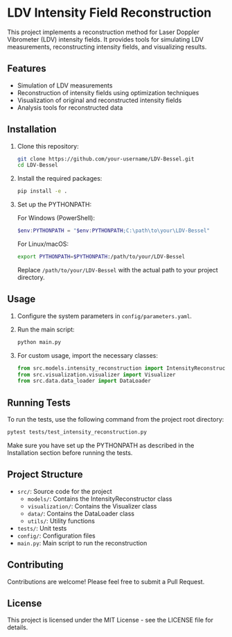 # LDV Intensity Field Reconstruction

This project implements a reconstruction method for Laser Doppler Vibrometer (LDV) intensity fields. It provides tools for simulating LDV measurements, reconstructing intensity fields, and visualizing results.

## Features

- Simulation of LDV measurements
- Reconstruction of intensity fields using optimization techniques
- Visualization of original and reconstructed intensity fields
- Analysis tools for reconstructed data

## Installation

1. Clone this repository:
   ```bash
   git clone https://github.com/your-username/LDV-Bessel.git
   cd LDV-Bessel
   ```

2. Install the required packages:
   ```bash
   pip install -e .
   ```

3. Set up the PYTHONPATH:
   
   For Windows (PowerShell):
   ```powershell
   $env:PYTHONPATH = "$env:PYTHONPATH;C:\path\to\your\LDV-Bessel"
   ```
   
   For Linux/macOS:
   ```bash
   export PYTHONPATH=$PYTHONPATH:/path/to/your/LDV-Bessel
   ```

   Replace `/path/to/your/LDV-Bessel` with the actual path to your project directory.

## Usage

1. Configure the system parameters in `config/parameters.yaml`.

2. Run the main script:
   ```bash
   python main.py
   ```

3. For custom usage, import the necessary classes:
   ```python
   from src.models.intensity_reconstruction import IntensityReconstructor
   from src.visualization.visualizer import Visualizer
   from src.data.data_loader import DataLoader
   ```

## Running Tests

To run the tests, use the following command from the project root directory:

```bash
pytest tests/test_intensity_reconstruction.py
```

Make sure you have set up the PYTHONPATH as described in the Installation section before running the tests.

## Project Structure

- `src/`: Source code for the project
  - `models/`: Contains the IntensityReconstructor class
  - `visualization/`: Contains the Visualizer class
  - `data/`: Contains the DataLoader class
  - `utils/`: Utility functions
- `tests/`: Unit tests
- `config/`: Configuration files
- `main.py`: Main script to run the reconstruction

## Contributing

Contributions are welcome! Please feel free to submit a Pull Request.

## License

This project is licensed under the MIT License - see the LICENSE file for details.
